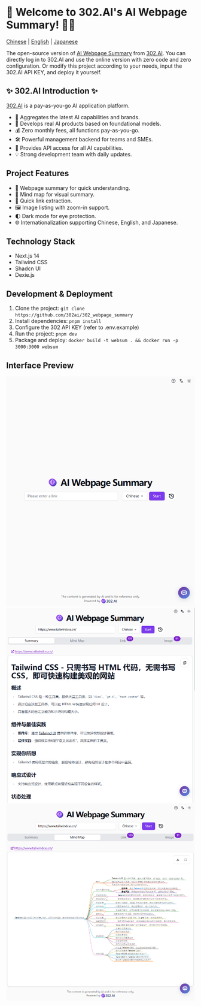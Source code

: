# 🤖 Welcome to 302.AI's AI Webpage Summary! 🚀✨

[Chinese](README_zh.md) | [English](README.md) | [Japanese](README_ja.md)

The open-source version of [AI Webpage Summary](https://302.ai/tools/websum/) from [302.AI](https://302.ai).
You can directly log in to 302.AI and use the online version with zero code and zero configuration.
Or modify this project according to your needs, input the 302.AI API KEY, and deploy it yourself.

## ✨ 302.AI Introduction ✨
[302.AI](https://302.ai) is a pay-as-you-go AI application platform.
- 🧠 Aggregates the latest AI capabilities and brands.
- 🚀 Develops real AI products based on foundational models.
- 💰 Zero monthly fees, all functions pay-as-you-go.
- 🛠 Powerful management backend for teams and SMEs.
- 🔗 Provides API access for all AI capabilities.
- 💡 Strong development team with daily updates.

## Project Features
- 📝 Webpage summary for quick understanding.
- 🧠 Mind map for visual summary.
- 🔗 Quick link extraction.
- 🖼️ Image listing with zoom-in support.
- 🌓 Dark mode for eye protection.
- 🌐 Internationalization supporting Chinese, English, and Japanese.

## Technology Stack
- Next.js 14
- Tailwind CSS
- Shadcn UI
- Dexie.js

## Development & Deployment
1. Clone the project: `git clone https://github.com/302ai/302_webpage_summary`
2. Install dependencies: `pnpm install`
3. Configure the 302 API KEY (refer to .env.example)
4. Run the project: `pnpm dev`
5. Package and deploy: `docker build -t websum . && docker run -p 3000:3000 websum`

## Interface Preview
![1. Main Interface](docs/image-top.png)
![2. Webpage Summary](docs/image-summary.png)
![3. Mind Map](docs/image-mind-map.png)
